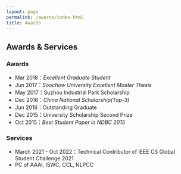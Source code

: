 ```yaml
---
layout: page
permalink: /awards/index.html
title: Awards
---
```


## Awards & Services

### Awards

- Mar 2018：*Excellent Graduate Student*
- Jun 2017：*Soochow University Excellent Master Thesis*
- May 2017：Suzhou Industrial Park Scholarship
- Dec 2016：*China National Scholarship(Top-3)*
- Jun 2016：Outstanding Graduate
- Dec 2015：University Scholarship Second Prize
- Oct 2015：*Best Student Paper in NDBC 2015*<br>

### Services

- March 2021 - Oct 2022：Technical Contributor of IEEE CS Global Student Challenge 2021
- PC of AAAI, ISWC, CCL, NLPCC

<script src="/assets/js/vanilla-back-to-top.min.js"></script>
<script>addBackToTop()</script>